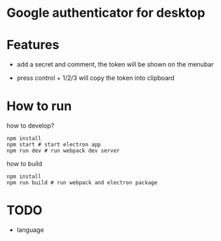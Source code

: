Google authenticator for desktop
================================================

# Features

* add a secret and comment, the token will be shown on the menubar

* press control + 1/2/3 will copy the token into clipboard

# How to run

how to develop?

    npm install
    npm start # start electron app
    npm run dev # run webpack dev server

how to build

    npm install
    npm run build # run webpack and electron package

# TODO

* language
